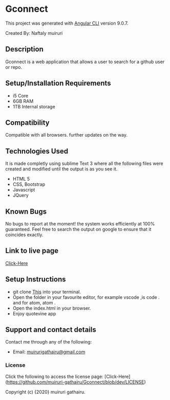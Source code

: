 # Gconnect

 This project was generated with [Angular CLI](https://github.com/angular/angular-cli) version 9.0.7.

 Created By: Naftaly muiruri


## Description

Gconnect is a web application that allows a user to search for a github user or repo.

## Setup/Installation Requirements
* i5 Core
* 6GB RAM
* 1TB Internal storage 

## Compatibility

  Compatible with all browsers.
  further updates on the way. 

## Technologies Used
It is made completly using sublime Text 3 where all the following files were created and modified until the output is as you see it.
* HTML 5
* CSS, Bootstrap
* Javascript
* JQuery

## Known Bugs
No bugs to report at the moment! the system works efficiently at 100% guaranteed. Feel free to search the output on google to ensure that it coincides exactly.

## Link to live page
[Click-Here](https://muiruri-gathairu.github.io/Gconnect/)

## Setup Instructions
* git clone [This](https://muiruri-gathairu.github.io/rmquote/) into your terminal.  
* Open the folder in your favourite editor, for example vscode ,is code . and for atom, atom . 
* Open the index.html in your browser.
* Enjoy quotevine app


## Support and contact details
Contact me through any of the following:
* Email: muirurigathairu@gmail.com


### License
Click the following to access the license page: [Click-Here] (https://github.com/muiruri-gathairu/Gconnect/blob/dev/LICENSE)

Copyright (c) {2020} muiruri gathairu.
